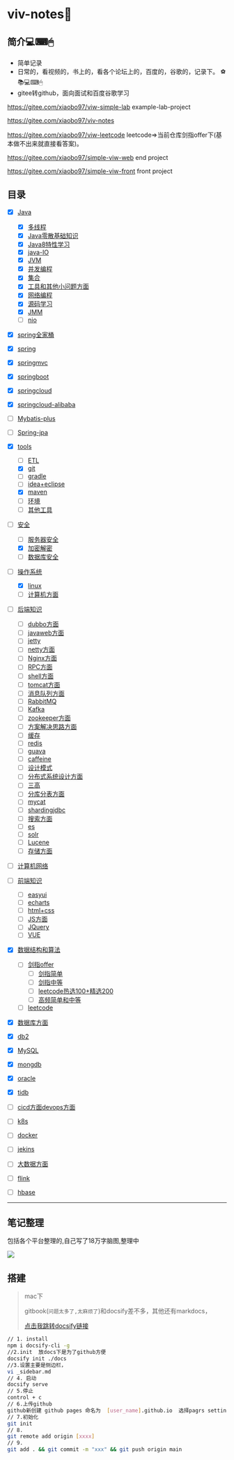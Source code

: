 #  viv-notes🍭

## 简介💻⌨🖱

- 简单记录
- 日常的，看视频的，书上的，看各个论坛上的，百度的，谷歌的，记录下。 ⚽📚💻⌨🖱
- gitee转github，面向面试和百度谷歌学习

https://gitee.com/xiaobo97/viw-simple-lab example-lab-project

https://gitee.com/xiaobo97/viv-notes 

https://gitee.com/xiaobo97/viw-leetcode leetcode=>当前仓库剑指offer下(基本做不出来就直接看答案)。

https://gitee.com/xiaobo97/simple-viw-web end project

https://gitee.com/xiaobo97/simple-viw-front front project



## 目录

- [x] [Java](Java)
  - [x] [多线程](viw-notes/Java/多线程)
  - [x] [Java零散基础知识](Java/Java零散基础知识)
  - [x] [Java8特性学习](Java/Java8特性学习)
  - [x] [java-IO](Java/java-IO)
  - [x] [JVM](Java/JVM的学习)
  - [x] [并发编程](Java/并发编程)
  - [x] [集合](Java/集合)
  - [x] [工具和其他小问题方面](Java/日志&工具&小问题等)
  - [x] [网络编程](Java/网络编程)
  - [x] [源码学习](Java/源码学习)
  - [x] [JMM](Java/JMM内存模型的学习)
  - [ ] [nio](Java/java-NIO)
- [x] [spring全家桶](spring全家桶)
- [x] [spring]()
- [x] [springmvc]()
- [x] [springboot]()
- [x] [springcloud]()
- [x] [springcloud-alibaba]()
- [ ] [Mybatis-plus]()
- [ ] [Spring-jpa]()
- [x] [tools](tools)
  - [ ] [ETL](tools/ETL)
  - [x] [git](tools/Git)
  - [ ] [gradle](tools/gradle)
  - [ ] [idea+eclipse](tools/IDEA+Eclipse)
  - [x] [maven](tools/maven)
  - [ ] [环境](tools/环境)
  - [ ] [其他工具](tools/其他工具)
- [ ] [安全](安全)
  - [ ] [服务器安全](安全/服务器安全)
  - [x] [加密解密](安全/加密解密)
  - [ ] [数据库安全](安全/数据库安全)
- [ ] [操作系统](操作系统)
  - [x] [linux](操作系统/linux)
  - [ ] [计算机方面](操作系统/计算机方面)
- [ ] [后端知识](后端知识)
  - [ ] [dubbo方面](后端知识/dubbo)
  - [ ] [javaweb方面](后端知识/JavaWeb)
  - [ ] [jetty](后端知识/Jetty)
  - [ ] [netty方面](后端知识/Netty)
  - [ ] [Nginx方面](后端知识/Nginx)
  - [ ] [RPC方面](后端知识/RPC)
  - [ ] [shell方面](后端知识/shell编程)
  - [ ] [tomcat方面](后端知识/tomcat)
  - [ ] [消息队列方面](后端知识/消息队列)
  - [ ] [RabbitMQ](后端知识/消息队列/RabbitMQ)
  - [ ] [Kafka]()
  - [ ] [zookeeper方面](后端知识/zookeeper)
  - [ ] [方案解决思路方面](后端知识/方案解决思路)
  - [ ] [缓存](后端知识/缓存)
  - [ ] [redis]()
  - [ ] [guava]()
  - [ ] [caffeine]()
  - [ ] [设计模式](后端知识/设计模式)
  - [ ] [分布式系统设计方面](后端知识/分布式系统设计)
  - [ ] [三高]()
  - [ ] [分库分表方面](后端知识/数据库分库分表方面)
  - [ ] [mycat]()
  - [ ] [shardingjdbc]()
  - [ ] [搜索方面](后端知识/搜索引擎)
  - [ ] [es]()
  - [ ] [solr]()
  - [ ] [Lucene]()
  - [ ] [存储方面](后端知识/文件存储)
- [ ] [计算机网络](计算机网络)
- [ ] [前端知识](前端知识)
  - [ ] [easyui](前端知识/EasyUI)
  - [ ] [echarts](前端知识/Echarts)
  - [ ] [html+css](前端知识/html+css)
  - [ ] [JS方面](前端知识/JavaScript基础和学习)
  - [ ] [JQuery](前端知识/JQuery)
  - [ ] [VUE](前端知识/VUE)
- [x] [数据结构和算法](数据结构和算法基础)
  - [ ] [剑指offer](数据结构和算法基础/剑指offer)
    - [ ] [剑指简单](数据结构和算法基础/剑指offer/简单.md)
    - [ ] [剑指中等](数据结构和算法基础/剑指offer/中等.md)
    - [ ] [leetcode热选100+精选200](数据结构和算法基础/剑指offer/leetcode热选100+精选200.md)
    - [ ] [高频简单和中等](数据结构和算法基础/剑指offer/高频简单和中等.md)
  - [ ] [leetcode](数据结构和算法基础/leetcode)
- [x] [数据库方面](数据库)
- [x] [db2](数据库/DB2)
- [x] [MySQL](数据库/MySQL)
- [x] [mongdb]()
- [x] [oracle]()
- [x] [tidb]()
- [ ] [cicd方面devops方面]()
- [ ] [k8s]()
- [ ] [docker]()
- [ ] [jekins]()
- [ ] [大数据方面]()
- [ ] [flink]()
- [ ] [hbase]()



---

## 笔记整理



包括各个平台整理的,自己写了18万字脑图,整理中

![](https://p6-juejin.byteimg.com/tos-cn-i-k3u1fbpfcp/124fc31a1b7e4972a803d1d2f6e837ab~tplv-k3u1fbpfcp-watermark.image)



## 搭建

> mac下
>
> gitbook(`问题太多了,太麻烦了`)和docsify差不多，其他还有markdocs，
>
> [点击我跳转docsify链接](https://docsify.js.org/#/quickstart)

```sh
// 1. install
npm i docsify-cli -g
//2.init  放docs下是为了github方便
docsify init ./docs
//3.设置主要是侧边栏，
vi _sidebar.md 
// 4. 启动
docsify serve
// 5.停止
control + c
// 6.上传github
github新创建 github pages 命名为  [user_name].github.io  选择pagrs settings 选择 main  docs 点击save
// 7.初始化
git init
// 8. 
git remote add origin [xxxx]
// 9.
git add . && git commit -m "xxx" && git push origin main
```







